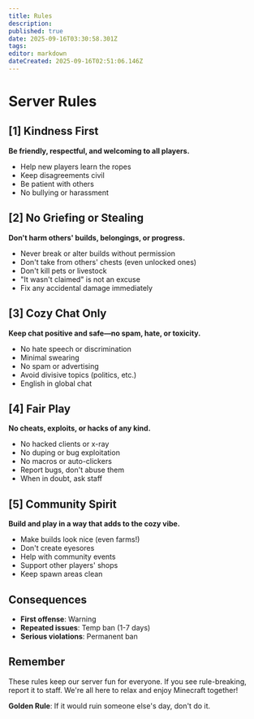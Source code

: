 ```yaml
---
title: Rules
description: 
published: true
date: 2025-09-16T03:30:58.301Z
tags: 
editor: markdown
dateCreated: 2025-09-16T02:51:06.146Z
---
```


# Server Rules

## [1] Kindness First
**Be friendly, respectful, and welcoming to all players.**
- Help new players learn the ropes
- Keep disagreements civil
- Be patient with others
- No bullying or harassment

## [2] No Griefing or Stealing
**Don't harm others' builds, belongings, or progress.**
- Never break or alter builds without permission
- Don't take from others' chests (even unlocked ones)
- Don't kill pets or livestock
- "It wasn't claimed" is not an excuse
- Fix any accidental damage immediately

## [3] Cozy Chat Only
**Keep chat positive and safe—no spam, hate, or toxicity.**
- No hate speech or discrimination
- Minimal swearing
- No spam or advertising
- Avoid divisive topics (politics, etc.)
- English in global chat

## [4] Fair Play
**No cheats, exploits, or hacks of any kind.**
- No hacked clients or x-ray
- No duping or bug exploitation
- No macros or auto-clickers
- Report bugs, don't abuse them
- When in doubt, ask staff

## [5] Community Spirit
**Build and play in a way that adds to the cozy vibe.**
- Make builds look nice (even farms!)
- Don't create eyesores
- Help with community events
- Support other players' shops
- Keep spawn areas clean

## Consequences
- **First offense**: Warning
- **Repeated issues**: Temp ban (1-7 days)
- **Serious violations**: Permanent ban

## Remember
These rules keep our server fun for everyone. If you see rule-breaking, report it to staff. We're all here to relax and enjoy Minecraft together!

**Golden Rule**: If it would ruin someone else's day, don't do it.